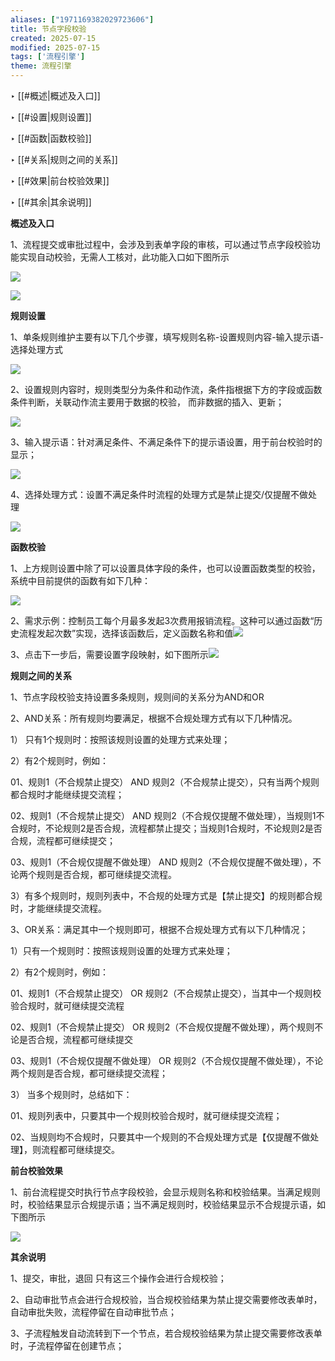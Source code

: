```yaml
---
aliases: ["1971169382029723606"]
title: 节点字段校验
created: 2025-07-15
modified: 2025-07-15
tags: ['流程引擎']
theme: 流程引擎
---
```


‣ [[#概述|概述及入口]]

‣ [[#设置|规则设置]]

‣ [[#函数|函数校验]]

‣ [[#关系|规则之间的关系]]

‣ [[#效果|前台校验效果]]

‣ [[#其余|其余说明]]

**概述及入口**

1、流程提交或审批过程中，会涉及到表单字段的审核，可以通过节点字段校验功能实现自动校验，无需人工核对，此功能入口如下图所示

![](https://myhelpdoc.oss-cn-heyuan.aliyuncs.com/mdimages/77557c6a97ba3c55f864acb478cc9e28.jpg)

![](https://myhelpdoc.oss-cn-heyuan.aliyuncs.com/mdimages/da82f65692d782428d1577142015ac79.jpg)

**规则设置**

1、单条规则维护主要有以下几个步骤，填写规则名称-设置规则内容-输入提示语-选择处理方式

![](https://myhelpdoc.oss-cn-heyuan.aliyuncs.com/mdimages/b9f45fe6fc2e0fa8c8c482ea213cdbf0.jpg)

2、设置规则内容时，规则类型分为条件和动作流，条件指根据下方的字段或函数条件判断，关联动作流主要用于数据的校验， 而非数据的插入、更新；

![](https://myhelpdoc.oss-cn-heyuan.aliyuncs.com/mdimages/ce3093bec5c31c392e727cc6b07c9521.jpg)

3、输入提示语：针对满足条件、不满足条件下的提示语设置，用于前台校验时的显示；

![](https://myhelpdoc.oss-cn-heyuan.aliyuncs.com/mdimages/004c56fd43be9c9e7276123ed67cb70a.jpg)

4、选择处理方式：设置不满足条件时流程的处理方式是禁止提交/仅提醒不做处理

![](https://myhelpdoc.oss-cn-heyuan.aliyuncs.com/mdimages/4bafdb23c01c149185f9b50bafad0ff2.jpg)

**函数校验**

1、上方规则设置中除了可以设置具体字段的条件，也可以设置函数类型的校验，系统中目前提供的函数有如下几种：

![](https://myhelpdoc.oss-cn-heyuan.aliyuncs.com/mdimages/523776f9082a5258184d5d031509e24e.jpg)

2、需求示例：控制员工每个月最多发起3次费用报销流程。这种可以通过函数“历史流程发起次数”实现，选择该函数后，定义函数名称和值![](https://myhelpdoc.oss-cn-heyuan.aliyuncs.com/mdimages/5118d4e60574d09a15dd12f44403ed36.jpg)

3、点击下一步后，需要设置字段映射，如下图所示![](https://myhelpdoc.oss-cn-heyuan.aliyuncs.com/mdimages/81122af3a23b2275a6414de0cb2a3645.jpg)

**规则之间的关系**

1、节点字段校验支持设置多条规则，规则间的关系分为AND和OR

2、AND关系：所有规则均要满足，根据不合规处理方式有以下几种情况。

1） 只有1个规则时：按照该规则设置的处理方式来处理；

2）有2个规则时，例如：

01、规则1（不合规禁止提交） AND 规则2（不合规禁止提交），只有当两个规则都合规时才能继续提交流程；

02、规则1（不合规禁止提交） AND 规则2（不合规仅提醒不做处理），当规则1不合规时，不论规则2是否合规，流程都禁止提交；当规则1合规时，不论规则2是否合规，流程都可继续提交；

03、规则1（不合规仅提醒不做处理） AND 规则2（不合规仅提醒不做处理），不论两个规则是否合规，都可继续提交流程。

3）有多个规则时，规则列表中，不合规的处理方式是【禁止提交】的规则都合规时，才能继续提交流程。

3、OR关系：满足其中一个规则即可，根据不合规处理方式有以下几种情况；

1）只有一个规则时：按照该规则设置的处理方式来处理；

2）有2个规则时，例如：

01、规则1（不合规禁止提交） OR 规则2（不合规禁止提交），当其中一个规则校验合规时，就可继续提交流程

02、规则1（不合规禁止提交） OR 规则2（不合规仅提醒不做处理），两个规则不论是否合规，流程都可继续提交

03、规则1（不合规仅提醒不做处理） OR 规则2（不合规仅提醒不做处理），不论两个规则是否合规，都可继续提交流程；

3） 当多个规则时，总结如下：

01、规则列表中，只要其中一个规则校验合规时，就可继续提交流程；

02、当规则均不合规时，只要其中一个规则的不合规处理方式是【仅提醒不做处理】，则流程都可继续提交。

**前台校验效果**

1、前台流程提交时执行节点字段校验，会显示规则名称和校验结果。当满足规则时，校验结果显示合规提示语；当不满足规则时，校验结果显示不合规提示语，如下图所示

![](https://myhelpdoc.oss-cn-heyuan.aliyuncs.com/mdimages/e78d95ae65107e0e20b97c3571bccb70.jpg)

**其余说明**

1、提交，审批，退回 只有这三个操作会进行合规校验；

2、自动审批节点会进行合规校验，当合规校验结果为禁止提交需要修改表单时，自动审批失败，流程停留在自动审批节点；

3、子流程触发自动流转到下一个节点，若合规校验结果为禁止提交需要修改表单时，子流程停留在创建节点；

